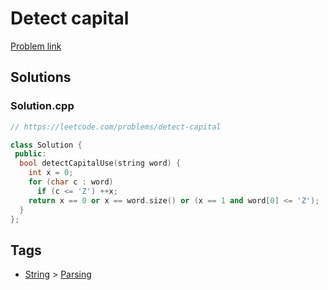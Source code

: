 # Detect capital

[Problem link](https://leetcode.com/problems/detect-capital)

## Solutions


### Solution.cpp
```cpp
// https://leetcode.com/problems/detect-capital

class Solution {
 public:
  bool detectCapitalUse(string word) {
    int x = 0;
    for (char c : word)
      if (c <= 'Z') ++x;
    return x == 0 or x == word.size() or (x == 1 and word[0] <= 'Z');
  }
};
```
## Tags

* [String](/README.md#String) > [Parsing](/README.md#String-Parsing)
